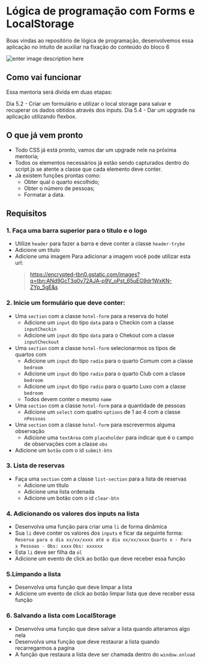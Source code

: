 # Lógica de programação com Forms e LocalStorage

Boas vindas ao repositório de lógica de programação, desenvolvemos essa aplicação no intuito de auxiliar na fixação do conteúdo do bloco 6

![enter image description here](https://i.ibb.co/WxjmvMn/Captura-de-tela-de-2021-12-05-14-23-33.png)

## Como vai funcionar

Essa mentoria será divida em duas etapas:

Dia 5.2 - Criar um formulário e utilizar o local storage para salvar e recuperar os dados obtidos através dos inputs.
Dia 5.4 - Dar um upgrade na aplicação utilizando flexbox.

## O que já vem pronto

- Todo CSS já está pronto, vamos dar um upgrade nele na próxima mentoria;
- Todos os elementos necessários já estão sendo capturados dentro do script.js se atente a classe que cada elemento deve conter.
- Já existem funções prontas como:
  - Obter qual o quarto escolhido;
  - Obter o número de pessoas;
  - Formatar a data.

## Requisitos

### 1. Faça uma barra superior para o titulo e o logo

- Utilize `header` para fazer a barra e deve conter a classe `header-trybe`
- Adicione um titulo
- Adicione uma imagem
  Para adicionar a imagem você pode utilizar esta url:
  > https://encrypted-tbn0.gstatic.com/images?q=tbn:ANd9GcT3q0v72AJA-p9V_oPst_65uEG9dr1WxKN-ZYp_5gE&s

### 2. Inicie um formulário que deve conter:

- Uma `section` com a classe `hotel-form` para a reserva do hotel
  - Adicione um `input` do tipo `data` para o Checkin com a classe `inputCheckin`
  - Adicione um `input` do tipo `data` para o Chekout com a classe `inputCheckout`
- Uma `section` com a classe `hotel-form` selecionarmos os tipos de quartos com
  - Adicione um `input` do tipo `radio` para o quarto Comum com a classe `bedroom`
  - Adicione um `input` do tipo `radio` para o quarto Club com a classe `bedroom`
  - Adicione um `input` do tipo `radio` para o quarto Luxo com a classe `bedroom`
  - Todos devem conter o mesmo `name`
- Uma `section` com a classe `hotel-form` para a quantidade de pessoas
  - Adicione um `select` com quatro `options` de 1 ao 4 com a classe `nPessoas`
- Uma `section` com a classe `hotel-form` para escrevermos alguma observação
  - Adicione uma `textArea` com `placeholder` para indicar que é o campo de observações com a classe `obs`
- Adicione um `botão` com o id `submit-btn`

### 3. Lista de reservas

- Faça uma `section` com a classe `list-section` para a lista de reservas
  - Adicione um titulo
  - Adicione uma lista ordenada
  - Adicione um botão com o id `clear-btn`

### 4. Adicionando os valores dos inputs na lista

- Desenvolva uma função para criar uma `li` de forma dinâmica
- Sua `li` deve conter os valores dos `inputs` e ficar da seguinte forma:
  `Reserva para o dia xx/xx/xxxx até o dia xx/xx/xxxx`
  `Quarto x - Para x Pessoas - Obs: xxxx`
  `Obs: xxxxxx`
- Esta `li` deve ser filha da `ol`
- Adicione um evento de click ao botão que deve receber essa função

### 5.Limpando a lista

- Desenvolva uma função que deve limpar a lista
- Adicione um evento de click ao botão limpar lista que deve receber essa função

### 6. Salvando a lista com LocalStorage

- Desenvolva uma função que deve salvar a lista quando alteramos algo nela
- Desenvolva uma função que deve restaurar a lista quando recarregarmos a pagina
- A função que restaura a lista deve ser chamada dentro do `window.onload`
